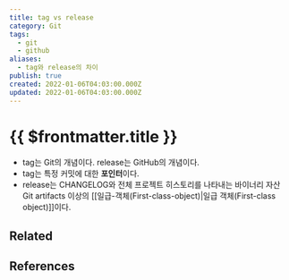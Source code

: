 ```yaml
---
title: tag vs release
category: Git
tags:
  - git
  - github
aliases:
  - tag와 release의 차이
publish: true
created: 2022-01-06T04:03:00.000Z
updated: 2022-01-06T04:03:00.000Z
---
```


# {{ $frontmatter.title }}

- tag는 Git의 개념이다. release는 GitHub의 개념이다.
- tag는 특정 커밋에 대한 **포인터**이다.
- release는 CHANGELOG와 전체 프로젝트 히스토리를 나타내는 바이너리 자산 Git artifacts 이상의 [[일급-객체(First-class-object)|일급 객체(First-class object)]]이다.

## Related

## References
